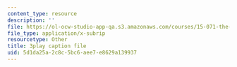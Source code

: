 ```yaml
---
content_type: resource
description: ''
file: https://ol-ocw-studio-app-qa.s3.amazonaws.com/courses/15-071-the-analytics-edge-spring-2017/5d1da25a2c8c5bc6aee7e8629a139937_U57wvHVpe-8.vtt
file_type: application/x-subrip
resourcetype: Other
title: 3play caption file
uid: 5d1da25a-2c8c-5bc6-aee7-e8629a139937
---
```

